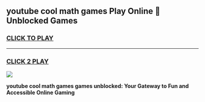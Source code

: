 
## youtube cool math games Play Online 👋 Unblocked Games
<h3>
<a href="https://news.freeplayer.one?title=youtube_cool_math_games&ref=17CMG">CLICK TO PLAY</a></h3>
<hr>

<h3>
<a href="https://news.freeplayer.one?title=youtube_cool_math_games&ref=17CMG">CLICK 2 PLAY</a>
  
</h3>

<a href="https://news.freeplayer.one?title=youtube_cool_math_games&ref=17CMG/"><img src="https://clearcache.store/games.png"></a>


**youtube cool math games games unblocked: Your Gateway to Fun and Accessible Online Gaming**
